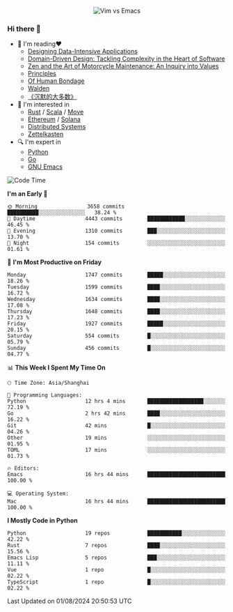 <p align="center">
    <img src="https://gist.githubusercontent.com/coldnight/e696baffb094e71c96cb302118878eae/raw/40ea5053a6f66cc65f90f437e4173497da225958/banner.gif" alt="Vim vs Emacs" />
</p>

### Hi there 👋

- 📖 I'm reading❤️
    + [Designing Data-Intensive Applications](https://www.oreilly.com/library/view/designing-data-intensive-applications/9781491903063/)
    + [Domain-Driven Design: Tackling Complexity in the Heart of Software](https://www.dddcommunity.org/book/evans_2003/)
    + [Zen and the Art of Motorcycle Maintenance: An Inquiry into Values](https://en.wikipedia.org/wiki/Zen_and_the_Art_of_Motorcycle_Maintenance)
    + [Principles](https://www.principles.com/)
    + [Of Human Bondage](https://en.wikipedia.org/wiki/Of_Human_Bondage)
    + [Walden](https://en.wikipedia.org/wiki/Walden)
    + [《沉默的大多数》](https://en.wikipedia.org/wiki/Silent_majority)
- 🌱 I'm interested in
    + [Rust](https://www.rust-lang.org/) / [Scala](https://www.scala-lang.org/) / [Move](https://github.com/move-language/move/)
    + [Ethereum](https://ethereum.org/en/) / [Solana](https://solana.com/)
	+ [Distributed Systems](https://www.linuxzen.com/notes/topics/20200320174417_%E5%88%86%E5%B8%83%E5%BC%8F/)
	+ [Zettelkasten](https://www.linuxzen.com/notes/notes/20220120080920-slip_box/)
- 🔍 I'm expert in
    + [Python](https://www.python.org/)
    + [Go](https://go.dev/)
    + [GNU Emacs](https://www.gnu.org/software/emacs/)

<!--START_SECTION:waka-->
![Code Time](http://img.shields.io/badge/Code%20Time-3%2C077%20hrs%2034%20mins-blue)

**I'm an Early 🐤** 

```text
🌞 Morning                3658 commits        ██████████░░░░░░░░░░░░░░░   38.24 % 
🌆 Daytime                4443 commits        ████████████░░░░░░░░░░░░░   46.45 % 
🌃 Evening                1310 commits        ███░░░░░░░░░░░░░░░░░░░░░░   13.70 % 
🌙 Night                  154 commits         ░░░░░░░░░░░░░░░░░░░░░░░░░   01.61 % 
```
📅 **I'm Most Productive on Friday** 

```text
Monday                   1747 commits        █████░░░░░░░░░░░░░░░░░░░░   18.26 % 
Tuesday                  1599 commits        ████░░░░░░░░░░░░░░░░░░░░░   16.72 % 
Wednesday                1634 commits        ████░░░░░░░░░░░░░░░░░░░░░   17.08 % 
Thursday                 1648 commits        ████░░░░░░░░░░░░░░░░░░░░░   17.23 % 
Friday                   1927 commits        █████░░░░░░░░░░░░░░░░░░░░   20.15 % 
Saturday                 554 commits         █░░░░░░░░░░░░░░░░░░░░░░░░   05.79 % 
Sunday                   456 commits         █░░░░░░░░░░░░░░░░░░░░░░░░   04.77 % 
```


📊 **This Week I Spent My Time On** 

```text
🕑︎ Time Zone: Asia/Shanghai

💬 Programming Languages: 
Python                   12 hrs 4 mins       ██████████████████░░░░░░░   72.19 % 
Go                       2 hrs 42 mins       ████░░░░░░░░░░░░░░░░░░░░░   16.22 % 
Git                      42 mins             █░░░░░░░░░░░░░░░░░░░░░░░░   04.26 % 
Other                    19 mins             ░░░░░░░░░░░░░░░░░░░░░░░░░   01.95 % 
TOML                     17 mins             ░░░░░░░░░░░░░░░░░░░░░░░░░   01.73 % 

🔥 Editors: 
Emacs                    16 hrs 44 mins      █████████████████████████   100.00 % 

💻 Operating System: 
Mac                      16 hrs 44 mins      █████████████████████████   100.00 % 
```

**I Mostly Code in Python** 

```text
Python                   19 repos            ███████████░░░░░░░░░░░░░░   42.22 % 
Rust                     7 repos             ████░░░░░░░░░░░░░░░░░░░░░   15.56 % 
Emacs Lisp               5 repos             ███░░░░░░░░░░░░░░░░░░░░░░   11.11 % 
Vue                      1 repo              █░░░░░░░░░░░░░░░░░░░░░░░░   02.22 % 
TypeScript               1 repo              █░░░░░░░░░░░░░░░░░░░░░░░░   02.22 % 
```




 Last Updated on 01/08/2024 20:50:53 UTC
<!--END_SECTION:waka-->
